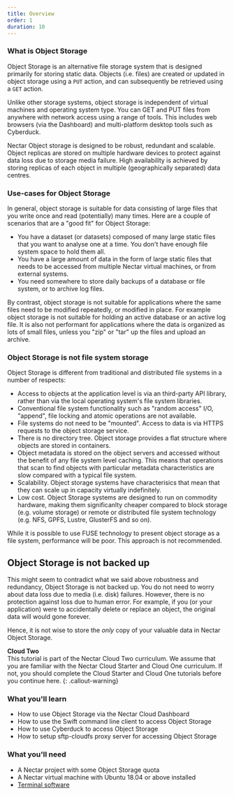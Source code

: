 ```yaml
---
title: Overview
order: 1
duration: 10
---
```


### What is Object Storage

Object Storage is an alternative file storage system that is designed
primarily for storing static data.  Objects (i.e. files) are created or
updated in object storage using a `PUT` action, and can subsequently be
retrieved using a `GET` action.

Unlike other storage systems, object storage is independent of virtual
machines and operating system type.  You can GET and PUT files from
anywhere with network access using a range of tools.  This includes
web browsers (via the Dashboard) and multi-platform desktop tools such
as Cyberduck.

Nectar Object storage is designed to be robust, redundant and scalable.  Object
replicas are stored on multiple hardware devices to protect against data
loss due to storage media failure.  High availability is achieved by
storing replicas of each object in multiple (geographically separated) data
centres.

### Use-cases for Object Storage

In general, object storage is suitable for data consisting of large files
that you write once and read (potentially) many times.  Here are a couple
of scenarios that are a "good fit" for Object Storage:

- You have a dataset (or datasets) composed of many large static files
  that you want to analyse one at a time.  You don't have enough file
  system space to hold them all.
- You have a large amount of data in the form of large static files that
  needs to be accessed from multiple Nectar virtual machines, or from external
  systems.
- You need somewhere to store daily backups of a database or file system, or
  to archive log files.

By contrast, object storage is not suitable for applications where the same
files need to be modified repeatedly, or modified in place.  For example
object storage is not suitable for holding an active database or an active
log file.  It is also not performant for applications where the data is
organized as lots of small files, unless you "zip" or "tar" up the files and
upload an archive.

### Object Storage is not file system storage

Object Storage is different from traditional and distributed file systems
in a number of respects:

- Access to objects at the application level is via an third-party API
  library, rather than via the local operating system's file system libraries.
- Conventional file system functionality such as "random access" I/O,
  "append", file locking and atomic operations are not available.
- File systems do not need to be "mounted".  Access to data is via HTTPS
  requests to the object storage service.
- There is no directory tree.  Object storage provides a flat structure
  where objects are stored in containers.
- Object metadata is stored on the object servers and accessed without the
  benefit of any file system level caching.  This means that operations that
  scan to find objects with particular metadata characteristics are slow
  compared with a typical file system.
- Scalability. Object storage systems have characterisics that mean
  that they can scale up in capacity virtually indefinitely.
- Low cost. Object Storage systems are designed to run on commodity hardware,
  making them significanlty cheaper compared to block storage (e.g. volume
  storage) or remote or distributed file system technology (e.g. NFS, GPFS,
  Lustre, GlusterFS and so on).

While it is possible to use FUSE technology to present object storage as a
file system, performance will be poor.  This approach is not recommended.

## Object Storage is not backed up

This might seem to contradict what we said above robustness and
redundancy, Object Storage is not backed up.  You do not need to worry
about data loss due to media (i.e. disk) failures.  However, there is no
protection against loss due to human error.  For example, if you (or your
application) were to accidentally delete or replace an object, the
original data will would gone forever.

Hence, it is not wise to store the *only* copy of your valuable data in
Nectar Object Storage.

**Cloud Two**  
This tutorial is part of the Nectar Cloud Two curriculum.  We assume that
you are familiar with the Nectar Cloud Starter and Cloud One curriculum.
If not, you should complete the Cloud Starter and Cloud One tutorials
before you continue here.
{: .callout-warning}

### What you'll learn

- How to use Object Storage via the Nectar Cloud Dashboard
- How to use the Swift command line client to access Object Storage
- How to use Cyberduck to access Object Storage
- How to setup sftp-cloudfs proxy server for accessing Object Storage

### What you'll need

- A Nectar project with some Object Storage quota
- A Nectar virtual machine with Ubuntu 18.04 or above installed
- [Terminal software](https://support.ehelp.edu.au/support/solutions/articles/6000223964-terminal-software)
